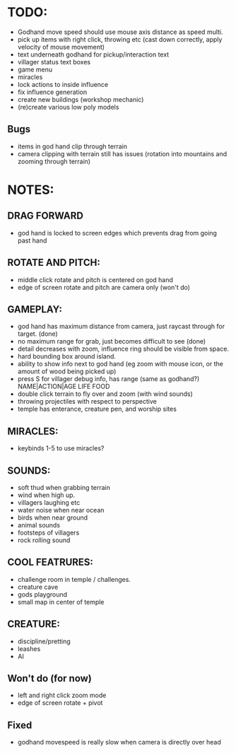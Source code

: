 
# TODO: 
- Godhand move speed should use mouse axis distance as speed multi.
- pick up items with right click, throwing etc (cast down correctly, apply velocity of mouse movement)
- text underneath godhand for pickup/interaction text
- villager status text boxes
- game menu
- miracles
- lock actions to inside influence
- fix influence generation
- create new buildings (workshop mechanic)
- (re)create various low poly models

## Bugs 
- items in god hand clip through terrain
- camera clipping with terrain still has issues (rotation into mountains and zooming through terrain)

# NOTES: 
## DRAG FORWARD
- god hand is locked to screen edges which prevents drag from going past hand

## ROTATE AND PITCH:
- middle click rotate and pitch is centered on god hand
- edge of screen rotate and pitch are camera only (won't do)

## GAMEPLAY:
- god hand has maximum distance from camera, just raycast through for target. (done)
- no maximum range for grab, just becomes difficult to see (done)
- detail decreases with zoom, influence ring should be visible from space.
- hard bounding box around island.
- ability to show info next to god hand (eg zoom with mouse icon, or the amount of wood being picked up)
- press S for villager debug info, has range (same as godhand?) NAME|ACTION|AGE LIFE FOOD
- double click terrain to fly over and zoom (with wind sounds)
- throwing projectiles with respect to perspective
- temple has enterance, creature pen, and worship sites

## MIRACLES:
- keybinds 1-5 to use miracles?

## SOUNDS:
- soft thud when grabbing terrain
- wind when high up.
- villagers laughing etc
- water noise when near ocean
- birds when near ground
- animal sounds
- footsteps of villagers
- rock rolling sound

## COOL FEATRURES:
- challenge room in temple / challenges.
- creature cave
- gods playground
- small map in center of temple

## CREATURE:
- discipline/pretting
- leashes
- AI

## Won't do (for now)
- left and right click zoom mode
- edge of screen rotate + pivot

## Fixed
- godhand movespeed is really slow when camera is directly over head 